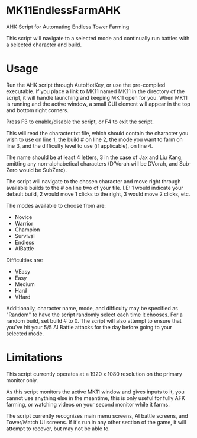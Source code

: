 # MK11EndlessFarmAHK
AHK Script for Automating Endless Tower Farming

This script will navigate to a selected mode and continually run battles with a selected character and build.

# Usage
Run the AHK script through AutoHotKey, or use the pre-compiled executable. If you place a link to MK11 named MK11 in the directory of the script, it will handle launching and keeping MK11 open for you. When MK11 is running and the active window, a small GUI element will appear in the top and bottom right corners.

Press F3 to enable/disable the script, or F4 to exit the script.

This will read the character.txt file, which should contain the character you wish to use on line 1, the build # on line 2, the mode you want to farm on line 3, and the difficulty level to use (if applicable), on line 4.

The name should be at least 4 letters, 3 in the case of Jax and Liu Kang, omitting any non-alphabetical characters (D'Vorah will be DVorah, and Sub-Zero would be SubZero).

The script will navigate to the chosen character and move right through available builds to the # on line two of your file. I.E: 1 would indicate your default build, 2 would move 1 clicks to the right, 3 would move 2 clicks, etc.

The modes available to choose from are:
* Novice
* Warrior
* Champion
* Survival
* Endless
* AIBattle

Difficulties are:
* VEasy
* Easy
* Medium
* Hard
* VHard

Additionally, character name, mode, and difficulty may be specified as "Random" to have the script randomly select each time it chooses. For a random build, set build # to 0.
The script will also attempt to ensure that you've hit your 5/5 AI Battle attacks for the day before going to your selected mode.

# Limitations
This script currently operates at a 1920 x 1080 resolution on the primary monitor only.

As this script monitors the active MK11 window and gives inputs to it, you cannot use anything else in the meantime, this is only useful for fully AFK farming, or watching videos on your second monitor while it farms.

The script currently recognizes main menu screens, AI battle screens, and Tower/Match UI screens. If it's run in any other section of the game, it will attempt to recover, but may not be able to.
